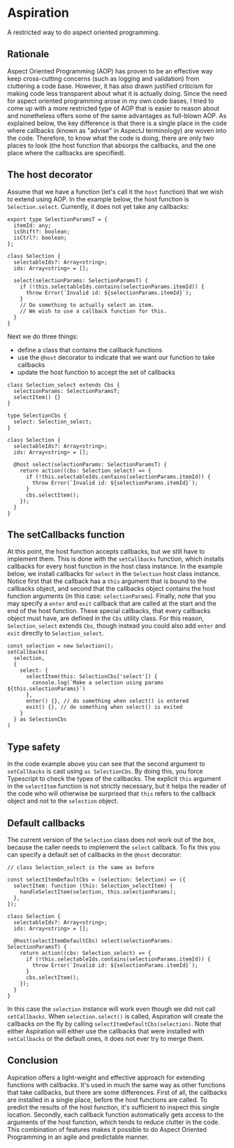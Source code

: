 # Aspiration

A restricted way to do aspect oriented programming.

## Rationale

Aspect Oriented Programming (AOP) has proven to be an effective way keep cross-cutting concerns
(such as logging and validation) from cluttering a code base. However, it has also drawn justified
criticism for making code less transparent about what it is actually doing. Since the need for aspect
oriented programming arose in my own code bases, I tried to come up with a more restricted type of
AOP that is easier to reason about and nonetheless offers some of the same advantages as full-blown AOP.
As explained below, the key difference is that there is a single place in the code where callbacks
(known as "advise" in AspectJ terminology) are woven into the code. Therefore, to know what the
code is doing, there are only two places to look (the host function that absorps the callbacks, and the one
place where the callbacks are specified).

## The host decorator

Assume that we have a function (let's call it the `host` function) that we wish to extend using AOP.
In the example below, the host function is `Selection.select`. Currently, it does not yet take any
callbacks:

```
export type SelectionParamsT = {
  itemId: any;
  isShift?: boolean;
  isCtrl?: boolean;
};

class Selection {
  selectableIds?: Array<string>;
  ids: Array<string> = [];

  select(selectionParams: SelectionParamsT) {
    if (!this.selectableIds.contains(selectionParams.itemId)) {
      throw Error(`Invalid id: ${selectionParams.itemId}`);
    }
    // Do something to actually select an item.
    // We wish to use a callback function for this.
  }
}
```

Next we do three things:

- define a class that contains the callback functions
- use the `@host` decorator to indicate that we want our function to take callbacks
- update the host function to accept the set of callbacks

```
class Selection_select extends Cbs {
  selectionParams: SelectionParamsT;
  selectItem() {}
}

type SelectionCbs {
  select: Selection_select;
}

class Selection {
  selectableIds?: Array<string>;
  ids: Array<string> = [];

  @host select(selectionParams: SelectionParamsT) {
    return action((cbs: Selection_select) => {
      if (!this.selectableIds.contains(selectionParams.itemId)) {
        throw Error(`Invalid id: ${selectionParams.itemId}`);
      }
      cbs.selectItem();
    });
  }
}
```

## The setCallbacks function

At this point, the host function accepts callbacks, but we still have to implement them.
This is done with the `setCallbacks` function, which installs callbacks for every host function in the
host class instance.
In the example below, we install callbacks for `select` in the `Selection` host class instance.
Notice first that the callback has a `this` argument that is bound to the callbacks object, and second that the
callbacks object contains the host function arguments (in this case: `selectionParams`).
Finally, note that you may specify a `enter` and `exit` callback that are called at the start and the end of
the host function. These special callbacks, that every callbacks object must have, are defined in the `Cbs` utility class. For this reason, `Selection_select` extends `Cbs`, though instead you could also add `enter` and `exit` directly to `Selection_select`.

```
const selection = new Selection();
setCallbacks(
  selection,
  {
    select: {
      selectItem(this: SelectionCbs['select']) {
        console.log(`Make a selection using params ${this.selectionParams}`)
      },
      enter() {}, // do something when select() is entered
      exit() {}, // do something when select() is exited
    }
  } as SelectionCbs
)
```

## Type safety

In the code example above you can see that the second argument to `setCallbacks` is cast using `as SelectionCbs`.
By doing this, you force Typescript to check the types of the callbacks.
The explicit `this` argument in the `selectItem` function is not strictly necessary, but it helps the reader
of the code who will otherwise be surprised that `this` refers to the callback object and not to the
`selection` object.

## Default callbacks

The current version of the `Selection` class does not work out of the box, because the caller needs to
implement the `select` callback. To fix this you can specify a default set of callbacks in the
`@host` decorator:

```
// class Selection_select is the same as before

const selectItemDefaultCbs = (selection: Selection) => ({
  selectItem: function (this: Selection_selectItem) {
    handleSelectItem(selection, this.selectionParams);
  },
});

class Selection {
  selectableIds?: Array<string>;
  ids: Array<string> = [];

  @host(selectItemDefaultCbs) select(selectionParams: SelectionParamsT) {
    return action((cbs: Selection_select) => {
      if (!this.selectableIds.contains(selectionParams.itemId)) {
        throw Error(`Invalid id: ${selectionParams.itemId}`);
      }
      cbs.selectItem();
    });
  }
}
```

In this case the `selection` instance will work even though we did not call `setCallbacks`. When
`selection.select()` is called, Aspiration will create the callbacks on the fly by calling
`selectItemDefaultCbs(selection)`. Note that either Aspiration will either use the callbacks that were
installed with `setCallbacks` or the default ones, it does not ever try to merge them.

## Conclusion

Aspiration offers a light-weight and effective approach for extending functions with callbacks. It's used in much the
same way as other functions that take callbacks, but there are some differences. First of all, the callbacks are installed
in a single place, before the host functions are called. To predict the results of the host function, it's sufficient
to inspect this single location. Secondly, each callback function automatically gets access to the arguments of the host
function, which tends to reduce clutter in the code. This combination of features makes it possible to do Aspect Oriented
Programming in an agile and predictable manner.
